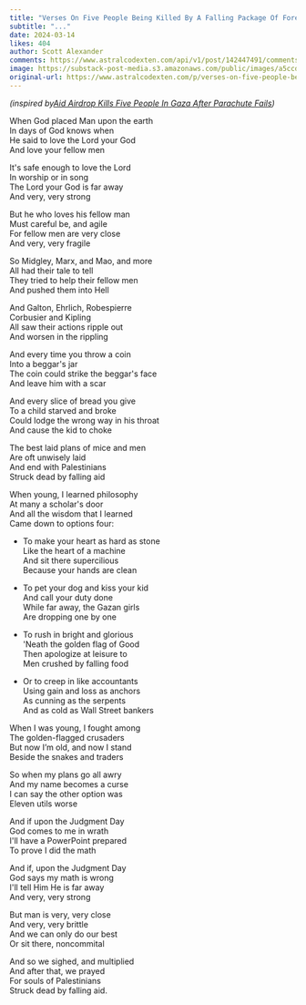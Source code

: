 ```yaml
---
title: "Verses On Five People Being Killed By A Falling Package Of Foreign Aid"
subtitle: "..."
date: 2024-03-14
likes: 404
author: Scott Alexander
comments: https://www.astralcodexten.com/api/v1/post/142447491/comments?&all_comments=true
image: https://substack-post-media.s3.amazonaws.com/public/images/a5ccd66f-60b0-41d6-89d8-56951154458e_238x171.png
original-url: https://www.astralcodexten.com/p/verses-on-five-people-being-killed
---
```

_(inspired by[Aid Airdrop Kills Five People In Gaza After Parachute Fails](https://www.aljazeera.com/program/newsfeed/2024/3/8/fatal-aid-drop-over-gaza-as-parachutes-fail))_

When God placed Man upon the earth  
In days of God knows when  
He said to love the Lord your God  
And love your fellow men

It's safe enough to love the Lord  
In worship or in song  
The Lord your God is far away  
And very, very strong

But he who loves his fellow man  
Must careful be, and agile  
For fellow men are very close  
And very, very fragile

So Midgley, Marx, and Mao, and more  
All had their tale to tell  
They tried to help their fellow men  
And pushed them into Hell

And Galton, Ehrlich, Robespierre  
Corbusier and Kipling  
All saw their actions ripple out  
And worsen in the rippling

And every time you throw a coin  
Into a beggar's jar  
The coin could strike the beggar's face  
And leave him with a scar

And every slice of bread you give  
To a child starved and broke  
Could lodge the wrong way in his throat  
And cause the kid to choke

The best laid plans of mice and men  
Are oft unwisely laid  
And end with Palestinians  
Struck dead by falling aid

When young, I learned philosophy  
At many a scholar's door  
And all the wisdom that I learned  
Came down to options four:

  * To make your heart as hard as stone  
Like the heart of a machine  
And sit there supercilious  
Because your hands are clean

  * To pet your dog and kiss your kid  
And call your duty done  
While far away, the Gazan girls  
Are dropping one by one

  * To rush in bright and glorious  
'Neath the golden flag of Good  
Then apologize at leisure to  
Men crushed by falling food

  * Or to creep in like accountants  
Using gain and loss as anchors  
As cunning as the serpents  
And as cold as Wall Street bankers




When I was young, I fought among  
The golden-flagged crusaders  
But now I’m old, and now I stand  
Beside the snakes and traders

So when my plans go all awry  
And my name becomes a curse  
I can say the other option was  
Eleven utils worse

And if upon the Judgment Day  
God comes to me in wrath  
I'll have a PowerPoint prepared  
To prove I did the math

And if, upon the Judgment Day  
God says my math is wrong  
I'll tell Him He is far away  
And very, very strong

But man is very, very close  
And very, very brittle  
And we can only do our best  
Or sit there, noncommital

And so we sighed, and multiplied  
And after that, we prayed  
For souls of Palestinians  
Struck dead by falling aid.

